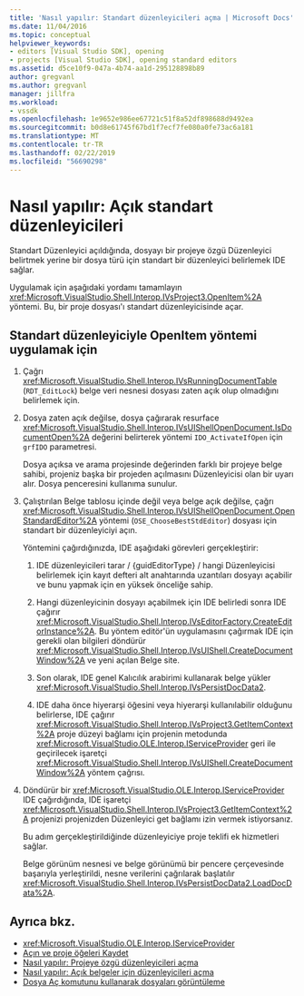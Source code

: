 ```yaml
---
title: 'Nasıl yapılır: Standart düzenleyicileri açma | Microsoft Docs'
ms.date: 11/04/2016
ms.topic: conceptual
helpviewer_keywords:
- editors [Visual Studio SDK], opening
- projects [Visual Studio SDK], opening standard editors
ms.assetid: d5ce10f9-047a-4b74-aa1d-295128898b89
author: gregvanl
ms.author: gregvanl
manager: jillfra
ms.workload:
- vssdk
ms.openlocfilehash: 1e9652e986ee67721c51f8a52df898688d9492ea
ms.sourcegitcommit: b0d8e61745f67bd1f7ecf7fe080a0fe73ac6a181
ms.translationtype: MT
ms.contentlocale: tr-TR
ms.lasthandoff: 02/22/2019
ms.locfileid: "56690298"
---
```

# <a name="how-to-open-standard-editors"></a>Nasıl yapılır: Açık standart düzenleyicileri
Standart Düzenleyici açıldığında, dosyayı bir projeye özgü Düzenleyici belirtmek yerine bir dosya türü için standart bir düzenleyici belirlemek IDE sağlar.

 Uygulamak için aşağıdaki yordamı tamamlayın <xref:Microsoft.VisualStudio.Shell.Interop.IVsProject3.OpenItem%2A> yöntemi. Bu, bir proje dosyası'ı standart düzenleyicisinde açar.

## <a name="to-implement-the-openitem-method-with-a-standard-editor"></a>Standart düzenleyiciyle OpenItem yöntemi uygulamak için

1.  Çağrı <xref:Microsoft.VisualStudio.Shell.Interop.IVsRunningDocumentTable> (`RDT_EditLock`) belge veri nesnesi dosyası zaten açık olup olmadığını belirlemek için.

2.  Dosya zaten açık değilse, dosya çağırarak resurface <xref:Microsoft.VisualStudio.Shell.Interop.IVsUIShellOpenDocument.IsDocumentOpen%2A> değerini belirterek yöntemi `IDO_ActivateIfOpen` için `grfIDO` parametresi.

     Dosya açıksa ve arama projesinde değerinden farklı bir projeye belge sahibi, projeniz başka bir projeden açılmasını Düzenleyicisi olan bir uyarı alır. Dosya penceresini kullanıma sunulur.

3.  Çalıştırılan Belge tablosu içinde değil veya belge açık değilse, çağrı <xref:Microsoft.VisualStudio.Shell.Interop.IVsUIShellOpenDocument.OpenStandardEditor%2A> yöntemi (`OSE_ChooseBestStdEditor`) dosyası için standart bir düzenleyiciyi açın.

     Yöntemini çağırdığınızda, IDE aşağıdaki görevleri gerçekleştirir:

    1.  IDE düzenleyicileri tarar / {guidEditorType} / hangi Düzenleyicisi belirlemek için kayıt defteri alt anahtarında uzantıları dosyayı açabilir ve bunu yapmak için en yüksek önceliğe sahip.

    2.  Hangi düzenleyicinin dosyayı açabilmek için IDE belirledi sonra IDE çağırır <xref:Microsoft.VisualStudio.Shell.Interop.IVsEditorFactory.CreateEditorInstance%2A>. Bu yöntem editör'ün uygulamasını çağırmak IDE için gerekli olan bilgileri döndürür <xref:Microsoft.VisualStudio.Shell.Interop.IVsUIShell.CreateDocumentWindow%2A> ve yeni açılan Belge site.

    3.  Son olarak, IDE genel Kalıcılık arabirimi kullanarak belge yükler <xref:Microsoft.VisualStudio.Shell.Interop.IVsPersistDocData2>.

    4.  IDE daha önce hiyerarşi öğesini veya hiyerarşi kullanılabilir olduğunu belirlerse, IDE çağırır <xref:Microsoft.VisualStudio.Shell.Interop.IVsProject3.GetItemContext%2A> proje düzeyi bağlamı için projenin metodunda <xref:Microsoft.VisualStudio.OLE.Interop.IServiceProvider> geri ile geçirilecek işaretçi <xref:Microsoft.VisualStudio.Shell.Interop.IVsUIShell.CreateDocumentWindow%2A> yöntem çağrısı.

4.  Döndürür bir <xref:Microsoft.VisualStudio.OLE.Interop.IServiceProvider> IDE çağırdığında, IDE işaretçi <xref:Microsoft.VisualStudio.Shell.Interop.IVsProject3.GetItemContext%2A> projenizi projenizden Düzenleyici get bağlamı izin vermek istiyorsanız.

     Bu adım gerçekleştirildiğinde düzenleyiciye proje teklifi ek hizmetleri sağlar.

     Belge görünüm nesnesi ve belge görünümü bir pencere çerçevesinde başarıyla yerleştirildi, nesne verilerini çağrılarak başlatılır <xref:Microsoft.VisualStudio.Shell.Interop.IVsPersistDocData2.LoadDocData%2A>.

## <a name="see-also"></a>Ayrıca bkz.
- <xref:Microsoft.VisualStudio.OLE.Interop.IServiceProvider>
- [Açın ve proje öğeleri Kaydet](../extensibility/internals/opening-and-saving-project-items.md)
- [Nasıl yapılır: Projeye özgü düzenleyicileri açma](../extensibility/how-to-open-project-specific-editors.md)
- [Nasıl yapılır: Açık belgeler için düzenleyicileri açma](../extensibility/how-to-open-editors-for-open-documents.md)
- [Dosya Aç komutunu kullanarak dosyaları görüntüleme](../extensibility/internals/displaying-files-by-using-the-open-file-command.md)
